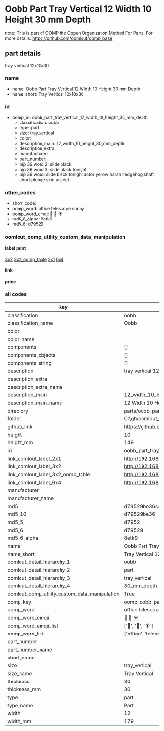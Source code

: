 # Oobb Part Tray Vertical 12 Width 10 Height 30 mm Depth  

note: This is part of OOMP the Oopen Organization Method For Parts. For more details: https://github.com/oomlout/oomp_base

##  part details
  



tray vertical 12x10x30



### name
* name: Oobb Part Tray Vertical 12 Width 10 Height 30 mm Depth
* name_short: Tray Vertical 12x10x30 
### id
* oomp_id: oobb_part_tray_vertical_12_width_10_height_30_mm_depth
  * classification: oobb
  * type: part
  * size: tray_vertical
  * color: 
  * description_main: 12_width_10_height_30_mm_depth
  * description_extra: 
  * manufacturer: 
  * part_number: 
  * bip 39 word 2: slide black
  * bip 39 word 3: slide black tonight
  * bip 39 word: slide black tonight actor yellow harsh hedgehog shaft short plunge skin aspect

### other_codes
* short_code: 
* oomp_word: office telescope sunny
* oomp_word_emoji :office: :telescope: :sunny:
* md5_6_alpha: 8etk9
* md5_6: d79529






### oomlout_oomp_utility_custom_data_manipulation
#### label print
[3x2](http://192.168.1.245:1112/?label=oomp%208etk9)
[3x2_oomp_table](http://192.168.1.108:1112/?label=oomp%208etk9)
[2x1](http://192.168.1.242:1112/?label=oomp%208etk9)
[6x4](http://192.168.1.55:1112/?label=oomp%208etk9)    

#### link

                              

#### price







### all codes 
| key | value |  
| --- | --- |  
| classification | oobb |  
| classification_name | Oobb |  
| color |  |  
| color_name |  |  
| components | [] |  
| components_objects | [] |  
| components_string | [] |  
| description | tray vertical 12x10x30 |  
| description_extra |  |  
| description_extra_name |  |  
| description_main | 12_width_10_height_30_mm_depth |  
| description_main_name | 12 Width 10 Height 30 mm Depth |  
| directory | parts/oobb_part_tray_vertical_12_width_10_height_30_mm_depth |  
| folder | C:\gh\oomlout_oobb_version_4_generated_parts\parts\oobb_part_tray_vertical_12_width_10_height_30_mm_depth |  
| github_link | https://github.com/oomlout/oomlout_oomp_part_src/tree/main/parts/oobb_part_tray_vertical_12_width_10_height_30_mm_depth |  
| height | 10 |  
| height_mm | 149 |  
| id | oobb_part_tray_vertical_12_width_10_height_30_mm_depth |  
| link_oomlout_label_2x1 | http://192.168.1.242:1112/?label=oomp%208etk9 |  
| link_oomlout_label_3x2 | http://192.168.1.245:1112/?label=oomp%208etk9 |  
| link_oomlout_label_3x2_oomp_table | http://192.168.1.108:1112/?label=oomp%208etk9 |  
| link_oomlout_label_6x4 | http://192.168.1.55:1112/?label=oomp%208etk9 |  
| manufacturer |  |  
| manufacturer_name |  |  
| md5 | d79529be36c4ed51a57f802bc905be5c |  
| md5_10 | d79529be36 |  
| md5_5 | d7952 |  
| md5_6 | d79529 |  
| md5_6_alpha | 8etk9 |  
| name | Oobb Part Tray Vertical 12 Width 10 Height 30 mm Depth |  
| name_short | Tray Vertical 12x10x30  |  
| oomlout_detail_hierarchy_1 | oobb |  
| oomlout_detail_hierarchy_2 | part |  
| oomlout_detail_hierarchy_3 | tray_vertical |  
| oomlout_detail_hierarchy_4 | 30_mm_depth |  
| oomlout_oomp_utility_custom_data_manipulation | True |  
| oomp_key | oomp_oobb_part_tray_vertical_12_width_10_height_30_mm_depth |  
| oomp_word | office telescope sunny |  
| oomp_word_emoji | :office: :telescope: :sunny: |  
| oomp_word_emoji_list | [':office:', ':telescope:', ':sunny:'] |  
| oomp_word_list | ['office', 'telescope', 'sunny'] |  
| part_number |  |  
| part_number_name |  |  
| short_name |  |  
| size | tray_vertical |  
| size_name | Tray Vertical |  
| thickness | 30 |  
| thickness_mm | 30 |  
| type | part |  
| type_name | Part |  
| width | 12 |  
| width_mm | 179 |  
